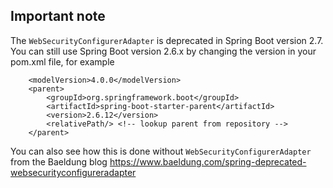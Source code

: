 ## Important note

The `WebSecurityConfigurerAdapter` is deprecated in Spring Boot version 2.7. 
You can still use Spring Boot version 2.6.x by changing the version in your pom.xml file, for example
```
	<modelVersion>4.0.0</modelVersion>
	<parent>
		<groupId>org.springframework.boot</groupId>
		<artifactId>spring-boot-starter-parent</artifactId>
		<version>2.6.12</version>
		<relativePath/> <!-- lookup parent from repository -->
	</parent>
```
You can also see how this is done without `WebSecurityConfigurerAdapter` from the Baeldung blog https://www.baeldung.com/spring-deprecated-websecurityconfigureradapter
